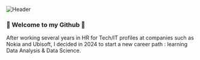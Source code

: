 ![Header](./your-header-image-name.png)

### 👋 Welcome to my Github 👋

After working several years in HR for Tech/IT profiles at companies such as Nokia and Ubisoft, I decided in 2024 to start a new career path : learning Data Analysis & Data Science.
<!--
**Ceribou/ceribou** is a ✨ _special_ ✨ repository because its `README.md` (this file) appears on your GitHub profile.

Here are some ideas to get you started:

- 🔭 I’m currently working on ...
- 🌱 I’m currently learning ...
- 👯 I’m looking to collaborate on ...
- 🤔 I’m looking for help with ...
- 💬 Ask me about ...
- 📫 How to reach me: ...
- 😄 Pronouns: ...
- ⚡ Fun fact: ...
-->
